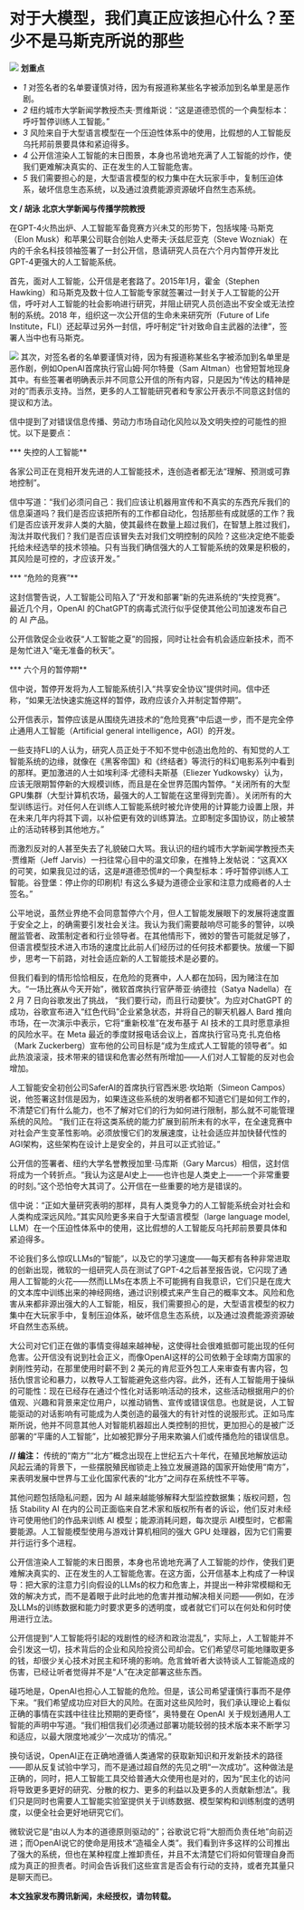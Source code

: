 # 对于大模型，我们真正应该担心什么？至少不是马斯克所说的那些

![](https://inews.gtimg.com/news_bt/OQ7i8XDLqS4L47Ntgx71P10fxSa9lvBtXEqAun6nSqpf8AA/1000)
**划重点**

  * _1_ 对签名者的名单要谨慎对待，因为有报道称某些名字被添加到名单里是恶作剧。
  * _2_ 纽约城市大学新闻学教授杰夫·贾维斯说：“这是道德恐慌的一个典型标本：呼吁暂停训练人工智能。”
  * _3_ 风险来自于大型语言模型在一个压迫性体系中的使用，比假想的人工智能反乌托邦前景要具体和紧迫得多。
  * _4_ 公开信渲染人工智能的末日图景，本身也吊诡地充满了人工智能的炒作，使我们更难解决真实的、正在发生的人工智能危害。
  * _5_ 我们需要担心的是，大型语言模型的权力集中在大玩家手中，复制压迫体系，破坏信息生态系统，以及通过浪费能源资源破坏自然生态系统。

**文 / 胡泳 北京大学新闻与传播学院教授**

在GPT-4火热出炉、人工智能军备竞赛方兴未艾的形势下，包括埃隆·马斯克（Elon Musk）和苹果公司联合创始人史蒂夫·沃兹尼亚克（Steve
Wozniak）在内的千余名科技领袖签署了一封公开信，恳请研究人员在六个月内暂停开发比GPT-4更强大的人工智能系统。

首先，面对人工智能，公开信是老套路了。2015年1月，霍金（Stephen
Hawking）和马斯克及数十位人工智能专家就签署过一封关于人工智能的公开信，呼吁对人工智能的社会影响进行研究，并阻止研究人员创造出不安全或无法控制的系统。2018
年，组织这一次公开信的生命未来研究所（Future of Life
Institute，FLI）还起草过另外一封信，呼吁制定“针对致命自主武器的法律”，签署人当中也有马斯克。

![](https://inews.gtimg.com/news_bt/OOa-NR0_9HlXVjyRrvarlGg2iq-h95tu8Hf6OwGcUICskAA/1000)
其次，对签名者的名单要谨慎对待，因为有报道称某些名字被添加到名单里是恶作剧，例如OpenAI首席执行官山姆·阿尔特曼（Sam
Altman）也曾短暂地现身其中。有些签署者明确表示并不同意公开信的所有内容，只是因为“传达的精神是对的”而表示支持。当然，更多的人工智能研究者和专家公开表示不同意这封信的提议和方法。

信中提到了对错误信息传播、劳动力市场自动化风险以及文明失控的可能性的担忧。以下是要点：

*** 失控的人工智能**

各家公司正在竞相开发先进的人工智能技术，连创造者都无法“理解、预测或可靠地控制”。

信中写道：“我们必须问自己：我们应该让机器用宣传和不真实的东西充斥我们的信息渠道吗？我们是否应该把所有的工作都自动化，包括那些有成就感的工作？我们是否应该开发非人类的大脑，使其最终在数量上超过我们，在智慧上胜过我们，淘汰并取代我们？我们是否应该冒失去对我们文明控制的风险？这些决定绝不能委托给未经选举的技术领袖。只有当我们确信强大的人工智能系统的效果是积极的，其风险是可控的，才应该开发。”

*** “危险的竞赛”**

这封信警告说，人工智能公司陷入了“开发和部署”新的先进系统的“失控竞赛”。 最近几个月，OpenAI
的ChatGPT的病毒式流行似乎促使其他公司加速发布自己的 AI 产品。

公开信敦促企业收获“人工智能之夏”的回报，同时让社会有机会适应新技术，而不是匆忙进入“毫无准备的秋天”。

*** 六个月的暂停期**

信中说，暂停开发将为人工智能系统引入“共享安全协议”提供时间。信中还称，“如果无法快速实施这样的暂停，政府应该介入并制定暂停期”。

公开信表示，暂停应该是从围绕先进技术的“危险竞赛”中后退一步，而不是完全停止通用人工智能（Artificial general
intelligence，AGI）的开发。

一些支持FLI的人认为，研究人员正处于不知不觉中创造出危险的、有知觉的人工智能系统的边缘，就像在《黑客帝国》和《终结者》等流行的科幻电影系列中看到的那样。更加激进的人士如埃利泽·尤德科夫斯基（Eliezer
Yudkowsky）认为，应该无限期暂停新的大规模训练，而且是在全世界范围内暂停。“关闭所有的大型GPU集群（大型计算机农场，最强大的人工智能在这里得到完善）。关闭所有的大型训练运行。对任何人在训练人工智能系统时被允许使用的计算能力设置上限，并在未来几年内将其下调，以补偿更有效的训练算法。立即制定多国协议，防止被禁止的活动转移到其他地方。”

而激烈反对的人甚至失去了礼貌破口大骂。我认识的纽约城市大学新闻学教授杰夫·贾维斯（Jeff
Jarvis）一扫往常心目中的温文印象，在推特上发帖说：“这真XX的可笑，如果我见过的话，这是#道德恐慌#的一个典型标本：呼吁暂停训练人工智能。谷登堡：停止你的印刷机!
有这么多疑为道德企业家和注意力成瘾者的人士签名。”

公平地说，虽然业界绝不会同意暂停六个月，但人工智能发展眼下的发展将速度置于安全之上，的确需要引发社会关注。我认为我们需要敲响尽可能多的警钟，以唤醒监管者、政策制定者和行业领导者。在其他情形下，微妙的警告可能就足够了，但语言模型技术进入市场的速度比此前人们经历过的任何技术都要快。放缓一下脚步，思考一下前路，对社会适应新的人工智能技术是必要的。

但我们看到的情形恰恰相反，在危险的竞赛中，人人都在加码，因为赌注在加大。“一场比赛从今天开始”，微软首席执行官萨蒂亚·纳德拉（Satya Nadella）在
2 月 7 日向谷歌发出了挑战， “我们要行动，而且行动要快”。为应对ChatGPT 的成功，谷歌宣布进入“红色代码”企业紧急状态，并将自己的聊天机器人
Bard 推向市场，在一次演示中表示，它将“重新校准”在发布基于 AI 技术的工具时愿意承担的风险水平。在 Meta
最近的季度财报电话会议上，首席执行官马克·扎克伯格（Mark
Zuckerberg）宣布他的公司目标是“成为生成式人工智能的领导者”。如此热浪滚滚，技术带来的错误和危害必然有所增加——人们对人工智能的反对也会增加。

人工智能安全初创公司SaferAI的首席执行官西米恩·坎珀斯（Simeon
Campos）说，他签署这封信是因为，如果连这些系统的发明者都不知道它们是如何工作的，不清楚它们有什么能力，也不了解对它们的行为如何进行限制，那么就不可能管理系统的风险。
“我们正在将这类系统的能力扩展到前所未有的水平，在全速竞赛中对社会产生变革性影响。必须放慢它们的发展速度，让社会适应并加快替代性的AGI架构，这些架构在设计上是安全的，并且可以正式验证。”

公开信的签署者、纽约大学名誉教授加里·马库斯（Gary
Marcus）相信，这封信将成为一个转折点。“我认为这是AI史上——也许也是人类史上——一个非常重要的时刻。”这个恐怕夸大其词了。公开信在一些重要的地方是错误的。

信中说：“正如大量研究表明的那样，具有人类竞争力的人工智能系统会对社会和人类构成深远风险。”其实风险更多来自于大型语言模型（large language
model, LLM）在一个压迫性体系中的使用，这比假想的人工智能反乌托邦前景要具体和紧迫得多。

不论我们多么惊叹LLMs的“智能”，以及它的学习速度——每天都有各种非常进取的创新出现，微软的一组研究人员在测试了GPT-4之后甚至报告说，它闪现了通用人工智能的火花——然而LLMs在本质上不可能拥有自我意识，它们只是在庞大的文本库中训练出来的神经网络，通过识别模式来产生自己的概率文本。风险和危害从来都非源出强大的人工智能，相反，我们需要担心的是，大型语言模型的权力集中在大玩家手中，复制压迫体系，破坏信息生态系统，以及通过浪费能源资源破坏自然生态系统。

大公司对它们正在做的事情变得越来越神秘，这使得社会很难抵御可能出现的任何危害。公开信没有说到社会正义，而像OpenAI这样的公司依赖于全球南方国家的剥削性劳动，在那里使用时薪不到
2
美元的肯尼亚外包工人来审查有害内容，包括仇恨言论和暴力，以教导人工智能避免这些内容。此外，还有人工智能用于操纵的可能性：现在已经存在通过个性化对话影响活动的技术，这些活动根据用户的价值观、兴趣和背景来定位用户，以推动销售、宣传或错误信息。也就是说，人工智能驱动的对话影响有可能成为人类创造的最强大的有针对性的说服形式。正如马库斯所说，他并不同意其他人对智能机器超出人类控制的担忧，更加担心的是被广泛部署的“平庸的人工智能”，比如被犯罪分子用来欺骗人们或传播危险的错误信息。

**// 编注：**
传统的“南方”“北方”概念出现在上世纪五六十年代，在殖民地解放运动风起云涌的背景下，一些摆脱殖民枷锁走上独立发展道路的国家开始使用“南方”，来表明发展中世界与工业化国家代表的“北方”之间存在系统性不平等。

其他问题包括隐私问题，因为 AI 越来越能够解释大型监控数据集；版权问题，包括 Stability AI
在内的公司正面临来自艺术家和版权所有者的诉讼，他们反对未经许可使用他们的作品来训练 AI 模型；能源消耗问题，每次提示
AI模型时，它都需要能源。人工智能模型使用与游戏计算机相同的强大 GPU 处理器，因为它们需要并行运行多个进程。

公开信渲染人工智能的末日图景，本身也吊诡地充满了人工智能的炒作，使我们更难解决真实的、正在发生的人工智能危害。在这方面，公开信基本上构成了一种误导：把大家的注意力引向假设的LLMs的权力和危害上，并提出一种非常模糊和无效的解决方式，而不是着眼于此时此地的危害并推动解决相关问题——例如，在涉及LLMs的训练数据和能力时要求更多的透明度，或者就它们可以在何处和何时使用进行立法。

公开信提到“人工智能将引起的戏剧性的经济和政治混乱”，实际上，人工智能并不会引发这一切，技术背后的企业和风险投资公司却会。它们希望尽可能地赚取更多的钱，却很少关心技术对民主和环境的影响。危言耸听者大谈特谈人工智能造成的伤害，已经让听者觉得并不是“人”在决定部署这些东西。

碰巧地是，OpenAI也担心人工智能的危险。但是，该公司希望谨慎行事而不是停下来。“我们希望成功应对巨大的风险。在面对这些风险时，我们承认理论上看似正确的事情在实践中往往比预期的更奇怪”，奥特曼在
OpenAI 关于规划通用人工智能的声明中写道。“我们相信我们必须通过部署功能较弱的技术版本来不断学习和适应，以最大限度地减少‘一次成功’的情况。”

换句话说，OpenAI正在正确地遵循人类通常的获取新知识和开发新技术的路径——即从反复试验中学习，而不是通过超自然的先见之明“一次成功”。这种做法是正确的，同时，把人工智能工具交给普通大众使用也是对的，因为“民主化的访问将导致更多更好的研究、分散的权力、更多的利益以及更多的人贡献新想法”。我们只是同时也需要人工智能实验室提供关于训练数据、模型架构和训练制度的透明度，以便全社会更好地研究它们。

微软说它是“由以人为本的道德原则驱动的”；谷歌说它将“大胆而负责任地”向前迈进；而OpenAI说它的使命是用技术“造福全人类”。我们看到许多这样的公司推出了强大的系统，但也在某种程度上推卸责任，并且不太清楚它们将如何管理自身而成为真正的担责者。时间会告诉我们这些宣言是否会有行动的支持，或者充其量只是聊天而已。

**本文独家发布腾讯新闻，未经授权，请勿转载。**

